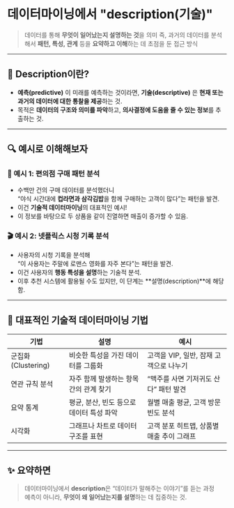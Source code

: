 # 데이터마이닝에서 "description(기술)"
> 데이터를 통해 **무엇이 일어났는지 설명하는 것**을 의미
> 즉, 과거의 데이터를 분석해서 **패턴, 특성, 관계** 등을 **요약하고 이해**하는 데 초점을 둔 접근 방식

---

## 📘 Description이란?

- **예측(predictive)** 이 미래를 예측하는 것이라면,  **기술(descriptive)** 은 **현재 또는 과거의 데이터에 대한 통찰을 제공**하는 것.
- 목적은 **데이터의 구조와 의미를 파악**하고, **의사결정에 도움을 줄 수 있는 정보**를 추출하는 것.

---

## 🔍 예시로 이해해보자

### 🛒 예시 1: 편의점 구매 패턴 분석
- 수백만 건의 구매 데이터를 분석했더니  
  “야식 시간대에 **컵라면과 삼각김밥**을 함께 구매하는 고객이 많다”는 패턴을 발견.
- 이건 **기술적 데이터마이닝**의 대표적인 예시!
- 이 정보를 바탕으로 두 상품을 같이 진열하면 매출이 증가할 수 있음.

### 🎬 예시 2: 넷플릭스 시청 기록 분석
- 사용자의 시청 기록을 분석해  
  “이 사용자는 주말에 로맨스 영화를 자주 본다”는 패턴을 발견.
- 이건 사용자의 **행동 특성을 설명**하는 기술적 분석.
- 이후 추천 시스템에 활용될 수도 있지만, 이 단계는 **설명(description)**에 해당함.

---

## 🧠 대표적인 기술적 데이터마이닝 기법

| 기법             | 설명                                      | 예시                                 |
|------------------|-------------------------------------------|--------------------------------------|
| 군집화 (Clustering) | 비슷한 특성을 가진 데이터를 그룹화         | 고객을 VIP, 일반, 잠재 고객으로 나누기 |
| 연관 규칙 분석     | 자주 함께 발생하는 항목 간의 관계 찾기     | “맥주를 사면 기저귀도 산다” 패턴 발견 |
| 요약 통계         | 평균, 분산, 빈도 등으로 데이터 특성 파악    | 월별 매출 평균, 고객 방문 빈도 분석   |
| 시각화            | 그래프나 차트로 데이터 구조를 표현          | 고객 분포 히트맵, 상품별 매출 추이 그래프 |

---

## ✨ 요약하면

> 데이터마이닝에서 **description**은 “데이터가 말해주는 이야기”를 듣는 과정  
> 예측이 아니라, **무엇이 왜 일어났는지를 설명**하는 데 집중하는 것.
